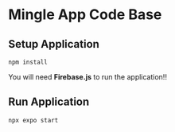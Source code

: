 # Mingle App Code Base

## Setup Application
```
npm install 
```

You will need **Firebase.js** to run the application!!

## Run Application
```
npx expo start
```